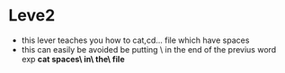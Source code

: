# Leve2

* this lever teaches you how to cat,cd... file which have spaces 
* this can easily be avoided be putting \ in the end of the previus word
exp **cat spaces\ in\ the\ file** 
